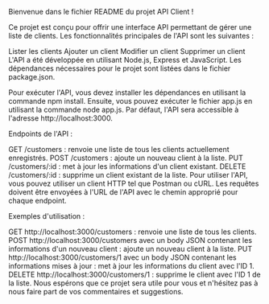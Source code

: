 Bienvenue dans le fichier README du projet API Client !

Ce projet est conçu pour offrir une interface API permettant de gérer une liste de clients. Les fonctionnalités principales de l'API sont les suivantes :

Lister les clients
Ajouter un client
Modifier un client
Supprimer un client
L'API a été développée en utilisant Node.js, Express et JavaScript. Les dépendances nécessaires pour le projet sont listées dans le fichier package.json.

Pour exécuter l'API, vous devez installer les dépendances en utilisant la commande npm install. Ensuite, vous pouvez exécuter le fichier app.js en utilisant la commande node app.js. Par défaut, l'API sera accessible à l'adresse http://localhost:3000.

Endpoints de l'API :

GET /customers : renvoie une liste de tous les clients actuellement enregistrés.
POST /customers : ajoute un nouveau client à la liste.
PUT /customers/:id : met à jour les informations d'un client existant.
DELETE /customers/:id : supprime un client existant de la liste.
Pour utiliser l'API, vous pouvez utiliser un client HTTP tel que Postman ou cURL. Les requêtes doivent être envoyées à l'URL de l'API avec le chemin approprié pour chaque endpoint.

Exemples d'utilisation :

GET http://localhost:3000/customers : renvoie une liste de tous les clients.
POST http://localhost:3000/customers avec un body JSON contenant les informations d'un nouveau client : ajoute un nouveau client à la liste.
PUT http://localhost:3000/customers/1 avec un body JSON contenant les informations mises à jour : met à jour les informations du client avec l'ID 1.
DELETE http://localhost:3000/customers/1 : supprime le client avec l'ID 1 de la liste.
Nous espérons que ce projet sera utile pour vous et n'hésitez pas à nous faire part de vos commentaires et suggestions.